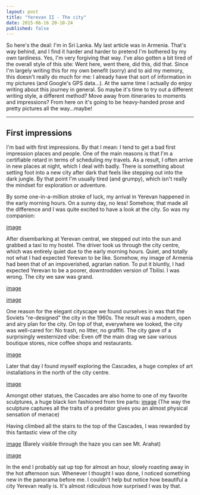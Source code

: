 ```yaml
---
layout: post
title: "Yerevan II - The city"
date: 2015-06-16 20-10-24
published: false
---
```


So here's the deal: I'm in Sri Lanka. My last article was in Armenia. That's way behind, and I find it harder and harder to pretend I'm bothered by my own tardiness. Yes, I'm very forgiving that way. I've also gotten a bit tired of the overall style of this site: Went here, went there, did this, did that. Since I'm largely writing this for my own benefit (sorry) and to aid my memory, this doesn't really do much for me: I already have that sort of information in my pictures (and Google's GPS data...). At the same time I actually do enjoy writing about this journey in general. So maybe it's time to try out a different writing style, a different method? Move away from itineraries to moments and impressions? From here on it's going to be heavy-handed prose and pretty pictures all the way...maybe!

----
## First impressions ##
I'm bad with first impressions. By that I mean: I tend to get a bad first impression places and people. One of the main reasons is that I'm a certifiable retard in terms of scheduling my travels. As a result, I often arrive in new places at night, which I deal with badly. There is something about setting foot into a new city after dark that feels like stepping out into the dark jungle. By that point I'm usually tired (and grumpy), which isn't really the mindset for exploration or adventure. 

By some one-in-a-million stroke of luck, my arrival in Yerevan happened in the early morning hours. On a sunny day, no less! Somehow, that made all the difference and I was quite excited to have a look at the city. So was my companion:

[image](http://escapingsloth.com/pics/IMG_20150608_062206.jpg)

After disembarking at Yerevan central, we stepped out into the sun and grabbed a taxi to my hostel. The driver took us through the city centre, which was entirely quiet due to the early morning hours. Quiet, and totally not what I had expected Yerevan to be like. Somehow, my image of Armenia had been that of an impoverished, agrarian nation. To put it bluntly, I had expected Yerevan to be a poorer, downtrodden version of Tbilisi. I was wrong. The city we saw was grand.

[image](http://escapingsloth.com/pics/IMG_20150608_092645.jpg)

[image](http://escapingsloth.com/pics/IMG_20150608_092650.jpg)

One reason for the elegant cityscape we found ourselves in was that the Soviets "re-designed" the city in the 1960s. The result was a modern, open and airy plan for the city. On top of that, everywhere we looked, the city was well-cared for: No trash, no litter, no graffiti. The city gave of a surprisingly westernized vibe: Even off the main drag we saw various boutique stores, nice coffee shops and restaurants.

[image](http://escapingsloth.com/pics/IMG_20150608_095950.jpg)

Later that day I found myself exploring the Cascades, a huge complex of art installations in the north of the city centre.

[image](http://escapingsloth.com/pics/IMG_20150608_100004.jpg)

Amongst other statues, the Cascades are also home to one of my favorite sculptures, a huge black lion fashioned from tire parts:
[image](http://escapingsloth.com/pics/IMG_20150608_100408.jpg)
(The way the sculpture captures all the traits of a predator gives you an almost physical sensation of menace)

Having climbed all the stairs to the top of the Cascades, I was rewarded by this fantastic view of the city

[image](http://escapingsloth.com/pics/IMG_20150608_100503.jpg)
(Barely visible through the haze you can see Mt. Arahat)

[image](http://escapingsloth.com/pics/IMG_20150608_100944.jpg)

In the end I probably sat up top for almost an hour, slowly roasting away in the hot afternoon sun. Whenever I thought I was done, I noticed something new in the panorama before me. I couldn't help but notice how beautiful a city Yerevan really is. It's almost ridiculous how surprised I was by that. 
